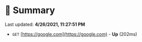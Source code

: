 # 📖 Summary
Last updated: **4/26/2021, 11:27:51 PM**

- `GET` [https://google.com](https://google.com) - **Up** (202ms)
